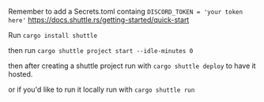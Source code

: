Remember to add a Secrets.toml containg `DISCORD_TOKEN = 'your token here'`
https://docs.shuttle.rs/getting-started/quick-start

Run `cargo install shuttle`

then run `cargo shuttle project start --idle-minutes 0`


then after creating a shuttle project run with `cargo shuttle deploy` to have it hosted.

or if you'd like to run it locally run with `cargo shuttle run`
